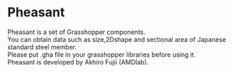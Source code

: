 # Pheasant
Pheasant is a set of Grasshopper components.<br>
You can obtain data such as size,2Dshape and sectional area of Japanese standard steel member.<br>
Please put .gha file in your grasshopper libraries before using it.<br>
Pheasant is developed by Akhiro Fujii (AMDlab).
